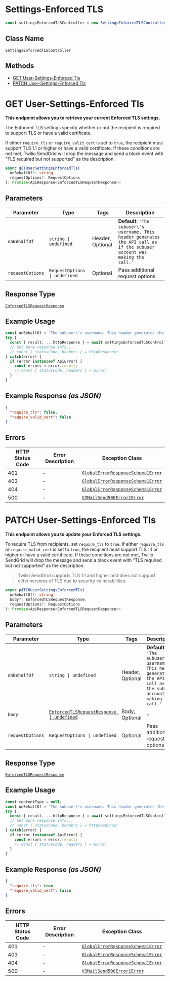 # Settings-Enforced TLS

```ts
const settingsEnforcedTLSController = new SettingsEnforcedTLSController(client);
```

## Class Name

`SettingsEnforcedTLSController`

## Methods

* [GET User-Settings-Enforced Tls](../../doc/controllers/settings-enforced-tls.md#get-user-settings-enforced-tls)
* [PATCH User-Settings-Enforced Tls](../../doc/controllers/settings-enforced-tls.md#patch-user-settings-enforced-tls)


# GET User-Settings-Enforced Tls

**This endpoint allows you to retrieve your current Enforced TLS settings.**

The Enforced TLS settings specify whether or not the recipient is required to support TLS or have a valid certificate.

If either `require_tls` or `require_valid_cert` is set to `true`, the recipient must support TLS 1.1 or higher or have a valid certificate. If these conditions are not met, Twilio SendGrid will drop the message and send a block event with “TLS required but not supported” as the description.

```ts
async gETUserSettingsEnforcedTls(
  onBehalfOf?: string,
  requestOptions?: RequestOptions
): Promise<ApiResponse<EnforcedTLSRequestResponse>>
```

## Parameters

| Parameter | Type | Tags | Description |
|  --- | --- | --- | --- |
| `onBehalfOf` | `string \| undefined` | Header, Optional | **Default**: `'The subuser\'s username. This header generates the API call as if the subuser account was making the call.'` |
| `requestOptions` | `RequestOptions \| undefined` | Optional | Pass additional request options. |

## Response Type

[`EnforcedTLSRequestResponse`](../../doc/models/enforced-tls-request-response.md)

## Example Usage

```ts
const onBehalfOf = 'The subuser\'s username. This header generates the API call as if the subuser account was making the call.';
try {
  const { result, ...httpResponse } = await settingsEnforcedTLSController.gETUserSettingsEnforcedTls(onBehalfOf);
  // Get more response info...
  // const { statusCode, headers } = httpResponse;
} catch(error) {
  if (error instanceof ApiError) {
    const errors = error.result;
    // const { statusCode, headers } = error;
  }
}
```

## Example Response *(as JSON)*

```json
{
  "require_tls": false,
  "require_valid_cert": false
}
```

## Errors

| HTTP Status Code | Error Description | Exception Class |
|  --- | --- | --- |
| 401 | - | [`GlobalErrorResponseSchema1Error`](../../doc/models/global-error-response-schema-1-error.md) |
| 403 | - | [`GlobalErrorResponseSchema1Error`](../../doc/models/global-error-response-schema-1-error.md) |
| 404 | - | [`GlobalErrorResponseSchema1Error`](../../doc/models/global-error-response-schema-1-error.md) |
| 500 | - | [`V3MailSend500Error1Error`](../../doc/models/v3-mail-send-500-error-1-error.md) |


# PATCH User-Settings-Enforced Tls

**This endpoint allows you to update your Enforced TLS settings.**

To require TLS from recipients, set `require_tls` to `true`. If either `require_tls` or `require_valid_cert` is set to `true`, the recipient must support TLS 1.1 or higher or have a valid certificate. If these conditions are not met, Twilio SendGrid will drop the message and send a block event with “TLS required but not supported” as the description.

> Twilio SendGrid supports TLS 1.1 and higher and does not support older versions of TLS due to security vulnerabilities.

```ts
async pATCHUserSettingsEnforcedTls(
  onBehalfOf?: string,
  body?: EnforcedTLSRequestResponse,
  requestOptions?: RequestOptions
): Promise<ApiResponse<EnforcedTLSRequestResponse>>
```

## Parameters

| Parameter | Type | Tags | Description |
|  --- | --- | --- | --- |
| `onBehalfOf` | `string \| undefined` | Header, Optional | **Default**: `'The subuser\'s username. This header generates the API call as if the subuser account was making the call.'` |
| `body` | [`EnforcedTLSRequestResponse \| undefined`](../../doc/models/enforced-tls-request-response.md) | Body, Optional | - |
| `requestOptions` | `RequestOptions \| undefined` | Optional | Pass additional request options. |

## Response Type

[`EnforcedTLSRequestResponse`](../../doc/models/enforced-tls-request-response.md)

## Example Usage

```ts
const contentType = null;
const onBehalfOf = 'The subuser\'s username. This header generates the API call as if the subuser account was making the call.';
try {
  const { result, ...httpResponse } = await settingsEnforcedTLSController.pATCHUserSettingsEnforcedTls(onBehalfOf);
  // Get more response info...
  // const { statusCode, headers } = httpResponse;
} catch(error) {
  if (error instanceof ApiError) {
    const errors = error.result;
    // const { statusCode, headers } = error;
  }
}
```

## Example Response *(as JSON)*

```json
{
  "require_tls": true,
  "require_valid_cert": false
}
```

## Errors

| HTTP Status Code | Error Description | Exception Class |
|  --- | --- | --- |
| 401 | - | [`GlobalErrorResponseSchema1Error`](../../doc/models/global-error-response-schema-1-error.md) |
| 403 | - | [`GlobalErrorResponseSchema1Error`](../../doc/models/global-error-response-schema-1-error.md) |
| 404 | - | [`GlobalErrorResponseSchema1Error`](../../doc/models/global-error-response-schema-1-error.md) |
| 500 | - | [`V3MailSend500Error1Error`](../../doc/models/v3-mail-send-500-error-1-error.md) |

